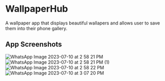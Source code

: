 # WallpaperHub

A wallpaper app that displays beautiful wallapers and allows user to save them into their phone gallery.

## App Screenshots


![WhatsApp Image 2023-07-10 at 2 58 21 PM](https://github.com/mercyjae/Wallpaper_App/assets/83911888/a85af954-43c6-4aa4-bf4b-f991b1547a0f)
![WhatsApp Image 2023-07-10 at 2 58 21 PM (1)](https://github.com/mercyjae/Wallpaper_App/assets/83911888/b49663a8-39aa-488a-8de8-d1d11bb854a1)
![WhatsApp Image 2023-07-10 at 2 58 22 PM](https://github.com/mercyjae/Wallpaper_App/assets/83911888/647f24d2-6b7f-44dd-9838-43bb1ef5185f)
![WhatsApp Image 2023-07-10 at 3 07 20 PM](https://github.com/mercyjae/Wallpaper_App/assets/83911888/02b28ad6-0c54-4a31-8563-541a61858b93)
